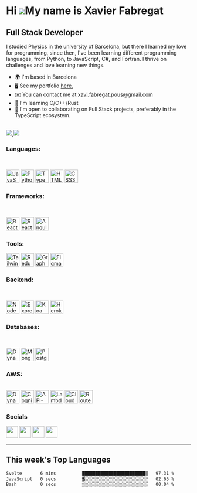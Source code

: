 Hi ![](https://user-images.githubusercontent.com/18350557/176309783-0785949b-9127-417c-8b55-ab5a4333674e.gif)My name is Xavier Fabregat
=======================================================================================================================================

Full Stack Developer
--------------------

I studied Physics in the university of Barcelona, but there I learned my love for programming, since then, I've been learning different programming languages, from Python, to JavaScript, C#, and Fortran. I thrive on challenges and love learning new things.

*   🌍  I'm based in Barcelona
*   🖥️  See my portfolio [here.](http://xavifabregat.com)
*   ✉️  You can contact me at [xavi.fabregat.pous@gmail.com](mailto:xavi.fabregat.pous@gmail.com)
*   🧠  I'm learning C/C++/Rust
*   🤝  I'm open to collaborating on Full Stack projects, preferably in the TypeScript ecosystem.
<br/>
<a href="https://www.twitter.com/XaviFabregat98" target="_blank" rel="noreferrer">
  <img src="https://img.shields.io/twitter/follow/XaviFabregat98?logo=twitter&style=for-the-badge&color=0891b2&labelColor=1c1917"/>
</a>
<a href="https://www.github.com/XavierFabregat" target="_blank" rel="noreferrer">
  <img src="https://img.shields.io/github/followers/XavierFabregat?logo=github&style=for-the-badge&color=0891b2&labelColor=1c1917" />
</a>

### Languages: 
<br />
<p align="left">
<a href="https://developer.mozilla.org/en-US/docs/Web/JavaScript" target="_blank" rel="noreferrer"><img src="https://raw.githubusercontent.com/danielcranney/readme-generator/main/public/icons/skills/javascript-colored.svg" width="36" height="36" alt="JavaScript" /></a>
<a href="https://www.python.org/" target="_blank" rel="noreferrer"><img src="https://raw.githubusercontent.com/danielcranney/readme-generator/main/public/icons/skills/python-colored.svg" width="36" height="36" alt="Python" /></a>
<a href="https://www.typescriptlang.org/" target="_blank" rel="noreferrer"><img src="https://raw.githubusercontent.com/danielcranney/readme-generator/main/public/icons/skills/typescript-colored.svg" width="36" height="36" alt="TypeScript" /></a>
<a href="https://developer.mozilla.org/en-US/docs/Glossary/HTML5" target="_blank" rel="noreferrer"><img src="https://raw.githubusercontent.com/danielcranney/readme-generator/main/public/icons/skills/html5-colored.svg" width="36" height="36" alt="HTML5" /></a>
<a href="https://www.w3.org/TR/CSS/#css" target="_blank" rel="noreferrer"><img src="https://raw.githubusercontent.com/danielcranney/readme-generator/main/public/icons/skills/css3-colored.svg" width="36" height="36" alt="CSS3" /></a>
</p>

### Frameworks: 
<br />
<p align="left">
<a href="https://reactjs.org/" target="_blank" rel="noreferrer"><img src="https://raw.githubusercontent.com/danielcranney/readme-generator/main/public/icons/skills/react-colored.svg" width="36" height="36" alt="React" /></a>
<a href="https://reactnative.dev/" target="_blank" rel="noreferrer"><img src="https://cdn.worldvectorlogo.com/logos/react-native-1.svg" width="36" height="36" alt="ReactNative" /></a>
<a href="https://angular.io/" target="_blank" rel="noreferrer"><img src="https://raw.githubusercontent.com/danielcranney/readme-generator/main/public/icons/skills/angularjs-colored.svg" width="36" height="36" alt="Angular" /></a>
</p>

### Tools: 
<p align="left">
<a href="https://tailwindcss.com/" target="_blank" rel="noreferrer"><img src="https://raw.githubusercontent.com/danielcranney/readme-generator/main/public/icons/skills/tailwindcss-colored.svg" width="36" height="36" alt="TailwindCSS" /></a>
<a href="https://redux.js.org/" target="_blank" rel="noreferrer"><img src="https://raw.githubusercontent.com/danielcranney/readme-generator/main/public/icons/skills/redux-colored.svg" width="36" height="36" alt="Redux" /></a>
<a href="https://graphql.org/" target="_blank" rel="noreferrer"><img src="https://raw.githubusercontent.com/danielcranney/readme-generator/main/public/icons/skills/graphql-colored.svg" width="36" height="36" alt="GraphQL" /></a>
<a href="https://www.figma.com/" target="_blank" rel="noreferrer"><img src="https://raw.githubusercontent.com/danielcranney/readme-generator/main/public/icons/skills/figma-colored.svg" width="36" height="36" alt="Figma" /></a>
</p>  

### Backend: 
<br />
<p align="left">
<a href="https://nodejs.org/en/" target="_blank" rel="noreferrer"><img src="https://raw.githubusercontent.com/danielcranney/readme-generator/main/public/icons/skills/nodejs-colored.svg" width="36" height="36" alt="NodeJS" /></a>
<a href="https://expressjs.com/" target="_blank" rel="noreferrer"><img src="https://cdn.worldvectorlogo.com/logos/express-109.svg" width="36" height="36" alt="Express" /></a>
<a href="https://koajs.com/" target="_blank" rel="noreferrer"><img src="https://cdn.worldvectorlogo.com/logos/koa-1.svg" width="36" height="36" alt="Koa" /></a>
<a href="https://www.heroku.com/" target="_blank" rel="noreferrer"><img src="https://raw.githubusercontent.com/danielcranney/readme-generator/main/public/icons/skills/heroku-colored.svg" width="36" height="36" alt="Heroku" /></a>
</p>

### Databases: 
<br />
<p align="left">
<a href="https://aws.amazon.com/dynamodb/" target="_blank" rel="noreferrer"><img src="https://cdn.worldvectorlogo.com/logos/aws-dynamodb.svg" width="36" height="36" alt="DynamoDB" /></a>
<a href="https://www.mongodb.com/" target="_blank" rel="noreferrer"><img src="https://raw.githubusercontent.com/danielcranney/readme-generator/main/public/icons/skills/mongodb-colored.svg" width="36" height="36" alt="MongoDB" /></a>
<a href="https://www.postgresql.org/" target="_blank" rel="noreferrer"><img src="https://raw.githubusercontent.com/danielcranney/readme-generator/main/public/icons/skills/postgresql-colored.svg" width="36" height="36" alt="PostgreSQL" /></a>
</p>

### AWS:
<br />
<a href="https://aws.amazon.com/dynamodb/" target="_blank" rel="noreferrer"><img src="https://cdn.worldvectorlogo.com/logos/aws-dynamodb.svg" width="36" height="36" alt="DynamoDB" /></a>
<a href="https://aws.amazon.com/cognito/" target="_blank" rel="noreferrer"><img src="https://cdn.worldvectorlogo.com/logos/aws-cognito.svg" width="36" height="36" alt="Cognito" /></a>
<a href="https://aws.amazon.com/api-gateway/" target="_blank" rel="noreferrer"><img src="https://cdn.worldvectorlogo.com/logos/aws-api-gateway.svg" width="36" height="36" alt="API-Gateway" /></a>
<a href="https://aws.amazon.com/lambda/" target="_blank" rel="noreferrer"><img src="https://cdn.worldvectorlogo.com/logos/aws-lambda.svg" width="36" height="36" alt="Lambda" /></a>
<a href="https://aws.amazon.com/cloudfront/" target="_blank" rel="noreferrer"><img src="https://cdn.worldvectorlogo.com/logos/aws-cloudfront.svg" width="36" height="36" alt="CloudFront" /></a>
<a href="https://aws.amazon.com/route-53/" target="_blank" rel="noreferrer"><img src="https://cdn.worldvectorlogo.com/logos/aws-route53.svg" width="36" height="36" alt="Route-53" /></a>
</p>
                    

### Socials
                  
<p align="left"> <a href="https://www.github.com/XavierFabregat" target="_blank" rel="noreferrer"><img src="https://cdn.worldvectorlogo.com/logos/github-icon-1.svg" width="32" height="32" /></a> <a href="https://www.linkedin.com/in/xavier-fabregat-0a198a231/" target="_blank" rel="noreferrer"><img src="https://raw.githubusercontent.com/danielcranney/readme-generator/main/public/icons/socials/linkedin.svg" width="32" height="32" /></a> <a href="https://www.stackoverflow.com/users/18531351/xavier-fabregat-pous" target="_blank" rel="noreferrer"><img src="https://raw.githubusercontent.com/danielcranney/readme-generator/main/public/icons/socials/stackoverflow.svg" width="32" height="32" /></a> <a href="https://www.twitter.com/XaviFabregat98" target="_blank" rel="noreferrer"><img src="https://raw.githubusercontent.com/danielcranney/readme-generator/main/public/icons/socials/twitter.svg" width="32" height="32" /></a></p>

---

## This week's Top Languages
<!--START_SECTION:waka-->

```txt
Svelte       6 mins          ████████████████████████▒   97.31 %
JavaScript   0 secs          ▓░░░░░░░░░░░░░░░░░░░░░░░░   02.65 %
Bash         0 secs          ░░░░░░░░░░░░░░░░░░░░░░░░░   00.04 %
```

<!--END_SECTION:waka-->


